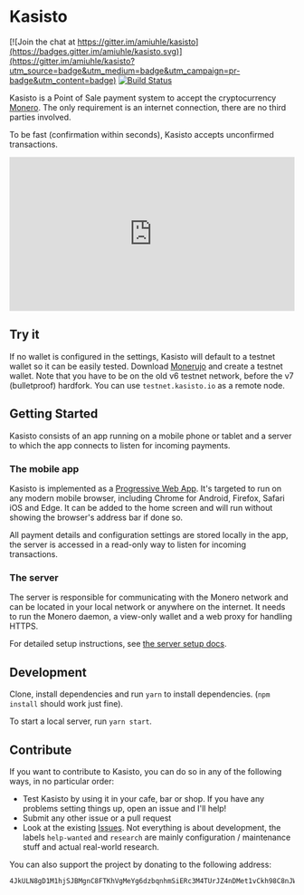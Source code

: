 # Kasisto

[![Join the chat at https://gitter.im/amiuhle/kasisto](https://badges.gitter.im/amiuhle/kasisto.svg)](https://gitter.im/amiuhle/kasisto?utm_source=badge&utm_medium=badge&utm_campaign=pr-badge&utm_content=badge)
[![Build Status](https://travis-ci.org/amiuhle/kasisto.svg?branch=master)](https://travis-ci.org/amiuhle/kasisto)

Kasisto is a Point of Sale payment system to accept the cryptocurrency [Monero](https://getmonero.org/). The only requirement is an internet connection, there are no third parties involved.

To be fast (confirmation within seconds), Kasisto accepts unconfirmed transactions.

<div style='position:relative;padding-bottom:54%'><iframe src='https://gfycat.com/ifr/LittleCompleteAllosaurus' frameborder='0' scrolling='no' width='100%' height='100%' style='position:absolute;top:0;left:0' allowfullscreen></iframe></div>

## Try it

If no wallet is configured in the settings, Kasisto will default to a testnet wallet so it can be easily tested. Download [Monerujo](https://monerujo.io/) and create a testnet wallet. Note that you have to be on the old v6 testnet network, before the v7 (bulletproof) hardfork. You can use `testnet.kasisto.io` as a remote node.

## Getting Started

Kasisto consists of an app running on a mobile phone or tablet and a server to which the app connects to listen for incoming payments.

### The mobile app

Kasisto is implemented as a [Progressive Web App](https://en.wikipedia.org/wiki/Progressive_web_app). It's targeted to run on any modern mobile browser, including Chrome for Android, Firefox, Safari iOS and Edge. It can be added to the home screen and will run without showing the browser's address bar if done so.

All payment details and configuration settings are stored locally in the app, the server is accessed in a read-only way to listen for incoming transactions.


### The server

The server is responsible for communicating with the Monero network and can be located in your local network or anywhere on the internet. It needs to run the Monero daemon, a view-only wallet and a web proxy for handling HTTPS.

For detailed setup instructions, see [the server setup docs](docs/server-setup.md).

## Development

Clone, install dependencies and run `yarn` to install dependencies. (`npm install` should work just fine).

To start a local server, run `yarn start`.


## Contribute

If you want to contribute to Kasisto, you can do so in any of the following ways, in no particular order:

* Test Kasisto by using it in your cafe, bar or shop. If you have any problems setting things up, open an issue and I'll help!
* Submit any other issue or a pull request
* Look at the existing [Issues](https://github.com/amiuhle/kasisto/issues). Not everything is about development, the labels `help-wanted` and `research` are mainly configuration / maintenance stuff and actual real-world research.

You can also support the project by donating to the following address:

```monero
4JkULN8gD1M1hjSJBMgnC8FTKhVgMeYg6dzbqnhmSiERc3M4TUrJZ4nDMet1vCkh98C8nJWFmEMiAaaDRwWehqAJFrzAq1WNEP4SXgbVNX
```
